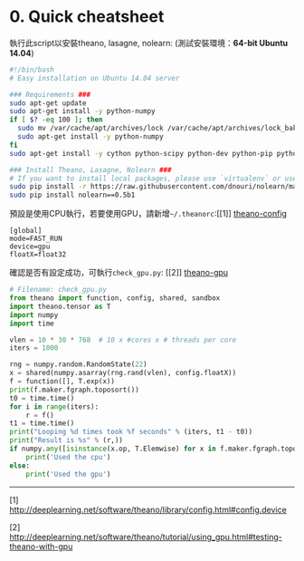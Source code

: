 # 0. Quick cheatsheet

執行此script以安裝theano, lasagne, nolearn:
(測試安裝環境：**64-bit Ubuntu 14.04**)
```bash
#!/bin/bash
# Easy installation on Ubuntu 14.04 server

### Requirements ###
sudo apt-get update
sudo apt-get install -y python-numpy
if [ $? -eq 100 ]; then 
  sudo mv /var/cache/apt/archives/lock /var/cache/apt/archives/lock_bak
  sudo apt-get install -y python-numpy
fi
sudo apt-get install -y cython python-scipy python-dev python-pip python-nose g++ libopenblas-dev git libblas-dev liblapack-dev libatlas-base-dev gfortran python-matplotlib ipython ipython-notebook python-pandas python-sympy

### Install Theano, Lasagne, Nolearn ###
# If you want to install local packages, please use `virtualenv` or use `pip install --user`
sudo pip install -r https://raw.githubusercontent.com/dnouri/nolearn/master/requirements.txt
sudo pip install nolearn==0.5b1
```
預設是使用CPU執行，若要使用GPU，請新增`~/.theanorc`:[[1]] [theano-config]
```
[global]
mode=FAST_RUN
device=gpu
floatX=float32
```
確認是否有設定成功，可執行`check_gpu.py`: [[2]] [theano-gpu]
```python
# Filename: check_gpu.py
from theano import function, config, shared, sandbox
import theano.tensor as T
import numpy
import time

vlen = 10 * 30 * 768  # 10 x #cores x # threads per core
iters = 1000

rng = numpy.random.RandomState(22)
x = shared(numpy.asarray(rng.rand(vlen), config.floatX))
f = function([], T.exp(x))
print(f.maker.fgraph.toposort())
t0 = time.time()
for i in range(iters):
    r = f()
t1 = time.time()
print("Looping %d times took %f seconds" % (iters, t1 - t0))
print("Result is %s" % (r,))
if numpy.any([isinstance(x.op, T.Elemwise) for x in f.maker.fgraph.toposort()]):
    print('Used the cpu')
else:
    print('Used the gpu')
```
---
[theano-config]: http://deeplearning.net/software/theano/library/config.html#config.device
[theano-gpu]: http://deeplearning.net/software/theano/tutorial/using_gpu.html#testing-theano-with-gpu

[1] http://deeplearning.net/software/theano/library/config.html#config.device

[2] http://deeplearning.net/software/theano/tutorial/using_gpu.html#testing-theano-with-gpu